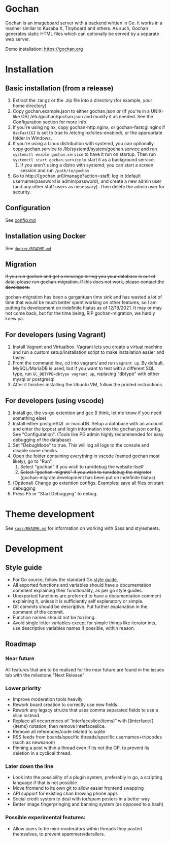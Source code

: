 Gochan
=======

Gochan is an imageboard server with a backend written in Go. It works in a manner similar to Kusaba X, Tinyboard and others. As such, Gochan generates static HTML files which can optionally be served by a separate web server.

Demo installation: https://gochan.org

# Installation

## Basic installation (from a release)
1. Extract the .tar.gz or the .zip file into a directory (for example, your home directory)
2. Copy gochan.example.json to either gochan.json or (if you're in a UNIX-like OS) /etc/gochan/gochan.json and modify it as needed. See the Configuration section for more info.
3. If you're using nginx, copy gochan-http.nginx, or gochan-fastcgi.nginx if `UseFastCGI` is set to true to /etc/nginx/sites-enabled/, or the appropriate folder in Windows.
4. If you're using a Linux distribution with systemd, you can optionally copy gochan.service to /lib/systemd/system/gochan.service and run `systemctl enable gochan.service` to have it run on startup. Then run `systemctl start gochan.service` to start it as a background service.
	1. If you aren't using a distro with systemd, you can start a screen session and run `/path/to/gochan`
5. Go to http://[gochan url]/manage?action=staff, log in (default username/password is admin/password), and create a new admin user (and any other staff users as necessary). Then delete the admin user for security.

## Configuration
See [config.md](config.md)

## Installation using Docker
See [`docker/README.md`](docker/README.md)

## Migration
<s>If you run gochan and get a message telling you your database is out of data, please run gochan-migration. If this does not work, please contact the developers.</s>

gochan-migration has been a gargantuan time sink and has wasted a lot of time that would be much better spent working on other features, so I am putting its development on indefinite hiatus as of 12/18/2021. It may or may not come back, but for the time being, RIP gochan-migration, we hardly knew ya.

## For developers (using Vagrant)
1. Install Vagrant and Virtualbox. Vagrant lets you create a virtual machine and run a custom setup/installation script to make installation easier and faster.
2. From the command line, cd into vagrant/ and run `vagrant up`. By default, MySQL/MariaDB is used, but if you want to test with a different SQL type, run `GC_DBTYPE=dbtype vagrant up`, replacing "dbtype" with either mysql or postgresql
3. After it finishes installing the Ubuntu VM, follow the printed instructions.

## For developers (using vscode)
1. Install go, the vs-go extention and gcc (I think, let me know if you need something else)
2. Install either postgreSQL or mariaDB. Setup a database with an account and enter the ip:post and login information into the gochan.json config. See "Configuration". (Tools like PG admin highly recommended for easy debugging of the database)
3. Set "DebugMode" to true. This will log all logs to the console and disable some checks.
4. Open the folder containing everything in vscode (named gochan most likely), go to "Run"
	1. Select "gochan" if you wish to run/debug the website itself
	2. <s>Select "gochan-migrate" if you wish to run/debug the migrator</s> (gochan-migrate development has been put on indefinite hiatus)
5. (Optional) Change go extention configs. Examples: save all files on start debugging
6. Press F5 or "Start Debugging" to debug.

# Theme development
See [`sass/README.md`](sass/README.md) for information on working with Sass and stylesheets.

# Development

## Style guide
* For Go source, follow the standard Go [style guide](https://github.com/golang/go/wiki/CodeReviewComments).
* All exported functions and variables should have a documentation comment explaining their functionality, as per go style guides.
* Unexported functions are preferred to have a documentation comment explaining it, unless it is sufficiently self explanatory or simple.
* Git commits should be descriptive. Put further explanation in the comment of the commit.
* Function names should not be *too* long.
* Avoid single letter variables except for simple things like iterator ints, use descriptive variables names if possible, within reason.

## Roadmap

### Near future
All features that are to be realised for the near future are found in the issues tab with the milestone "Next Release"

### Lower priority
* Improve moderation tools heavily
* Rework board creation to correctly use new fields.
* Rework any legacy structs that uses comma separated fields to use a slice instead.
* Replace all occurrences of “interfaceslice(items)” with []interface{}{items} notation, then remove interfaceslice.
* Remove all references/code related to sqlite
* RSS feeds from boards/specific threads/specific usernames+tripcodes (such as newsanon)
* Pinning a post within a thread even if its not the OP, to prevent its deletion in a cyclical thread.

### Later down the line
* Look into the possibility of a plugin system, preferably in go, a scripting language if that is not possible
* Move frontend to its own git to allow easier frontend swapping
* API support for existing chan browing phone apps
* Social credit system to deal with tor/spam posters in a better way
* Better image fingerpringing and banning system (as opposed to a hash)

### Possible experimental features:
* Allow users to be mini-moderators within threads they posted themselves, to prevent spammers/derailers.